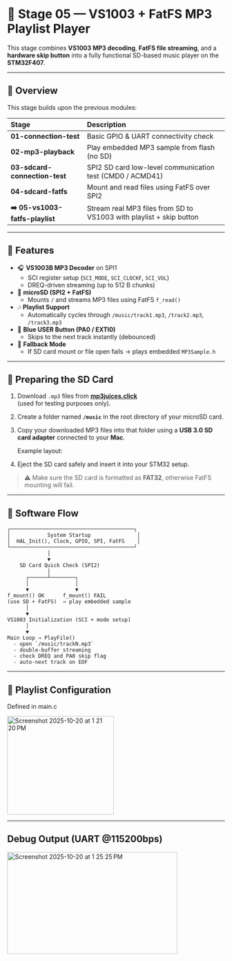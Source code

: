 # 🎵 Stage 05 — VS1003 + FatFS MP3 Playlist Player

This stage combines **VS1003 MP3 decoding**, **FatFS file streaming**, and a **hardware skip button** into a fully functional SD-based music player on the **STM32F407**.

---

## 🚀 Overview

This stage builds upon the previous modules:

| Stage | Description |
|:------|:-------------|
| **01-connection-test** | Basic GPIO & UART connectivity check |
| **02-mp3-playback** | Play embedded MP3 sample from flash (no SD) |
| **03-sdcard-connection-test** | SPI2 SD card low-level communication test (CMD0 / ACMD41) |
| **04-sdcard-fatfs** | Mount and read files using FatFS over SPI2 |
| **➡️ 05-vs1003-fatfs-playlist** | Stream real MP3 files from SD to VS1003 with playlist + skip button |

---

## 🧩 Features

- 🎧 **VS1003B MP3 Decoder** on SPI1  
  - SCI register setup (`SCI_MODE`, `SCI_CLOCKF`, `SCI_VOL`)  
  - DREQ-driven streaming (up to 512 B chunks)
- 💾 **microSD (SPI2 + FatFS)**  
  - Mounts `/` and streams MP3 files using FatFS `f_read()`
- 🎶 **Playlist Support**  
  - Automatically cycles through `/music/track1.mp3`, `/track2.mp3`, `/track3.mp3`
- 🔘 **Blue USER Button (PA0 / EXTI0)**  
  - Skips to the next track instantly (debounced)
- 🧠 **Fallback Mode**  
  - If SD card mount or file open fails → plays embedded `MP3Sample.h`

---

## 💽 Preparing the SD Card

1. Download `.mp3` files from [**mp3juices.click**](https://v3.mp3juices.click/)  
   (used for testing purposes only).

2. Create a folder named **`/music`** in the root directory of your microSD card.

3. Copy your downloaded MP3 files into that folder using a **USB 3.0 SD card adapter** connected to your **Mac**.

   Example layout:


4. Eject the SD card safely and insert it into your STM32 setup.

> ⚠️ Make sure the SD card is formatted as **FAT32**, otherwise FatFS mounting will fail.

---

## 🧠 Software Flow

```text
┌────────────────────────────────────────┐
│            System Startup               │
│  HAL_Init(), Clock, GPIO, SPI, FatFS    │
└────────────────────────────────────────┘
             │
             ▼
    SD Card Quick Check (SPI2)
             │
      ┌──────┴────────┐
      │               │
      ▼               ▼
f_mount() OK      f_mount() FAIL
(use SD + FatFS)  → play embedded sample
      │
      ▼
VS1003 Initialization (SCI + mode setup)
      │
      ▼
Main Loop → PlayFile()
  - open `/music/trackN.mp3`
  - double-buffer streaming
  - check DREQ and PA0 skip flag
  - auto-next track on EOF

```

---

## 🧩 Playlist Configuration

Defined in main.c

<img width="247" height="228" alt="Screenshot 2025-10-20 at 1 21 20 PM" src="https://github.com/user-attachments/assets/6d53e756-78a8-4bec-8d2d-bed0d3aecc71" />

---

## Debug Output (UART @115200bps)

<img width="394" height="236" alt="Screenshot 2025-10-20 at 1 25 25 PM" src="https://github.com/user-attachments/assets/511cb864-f715-4683-be89-65ce3026d760" />

